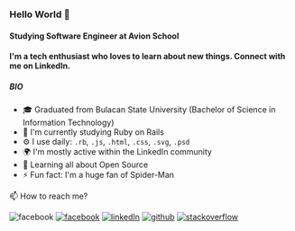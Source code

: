 ### Hello World 🎊

#### Studying Software Engineer at Avion School 
#### I'm a tech enthusiast who loves to learn about new things. Connect with me on LinkedIn.

##### BIO
- 🎓 Graduated from Bulacan State University (Bachelor of Science in Information Technology)
- 🏢 I'm currently studying Ruby on Rails
- ⚙️ I use daily: `.rb`, `.js`, `.html`, `.css`, `.svg`, `.psd`
- 🌍 I'm mostly active within the LinkedIn community
- 🌱 Learning all about Open Source
- ⚡️ Fun fact: I'm a huge fan of Spider-Man

📫 How to reach me?

![facebook](https://img.shields.io/static/v1?style=flat-square&logo=wechat&label=&message=@zheeeng001&color=5b5b5b&labelColor=5b5b5b)
[![facebook](https://img.shields.io/static/v1?style=flat-square&logo=zhihu&label=&message=@Ronald&color=5b5b5b&labelColor=5b5b5b)](https://www.facebook.com/blinx.dlanor/)
[![linkedIn](https://img.shields.io/static/v1?style=flat-square&label=v2ex&message=@LinkedIn&color=5b5b5b&labelColor=5b5b5b)](https://www.linkedin.com/in/ronald-magno-42051780/)
[![github](https://img.shields.io/static/v1?style=flat-square&logo=github&label=&message=@zheeeng&color=5b5b5b&labelColor=5b5b5b)](https://github.com/zheeeng)
[![stackoverflow](https://img.shields.io/static/v1?style=flat-square&logo=stackoverflow&label=&message=@zheeeng&color=5b5b5b&labelColor=5b5b5b)](https://stackoverflow.com/users/4494083/zheeeng)



